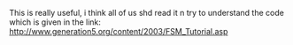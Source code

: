 This is really useful, i think all of us shd read it n try to understand the code which is given in the link:
http://www.generation5.org/content/2003/FSM_Tutorial.asp
